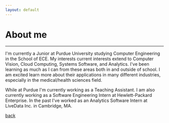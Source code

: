 ```yaml
---
layout: default
---
```


# About me
---

I'm currently a Junior at Purdue University studying Computer Engineering
in the School of ECE. My interests current interests extend to Computer Vision,
Cloud Computing, Systems Software, and Analytics. I've been learning as much as I can 
from these areas both in and outside of school. I am excited learn more about their 
applications in many different industries, especially in the medical/health sciences field.<br/>


While at Purdue I'm currently working as a Teaching Assistant. I am also currently 
working as a Software Engineering Intern at Hewlett-Packard Enterprise. In the past 
I've worked as an Analytics Software Intern at LiveData Inc. in Cambridge, MA. <br/>


[back](./)